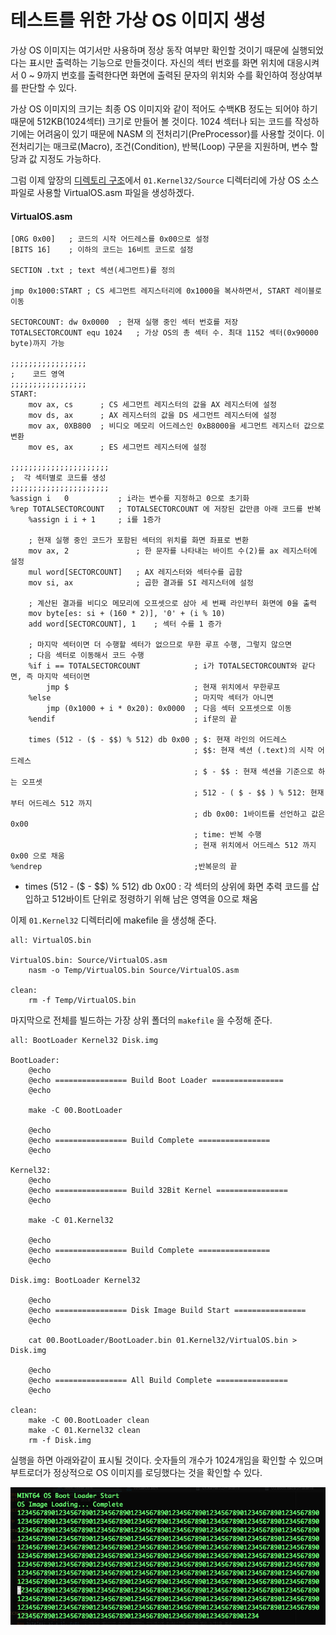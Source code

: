 # 테스트를 위한 가상 OS 이미지 생성

가상 OS 이미지는 여기서만 사용하며 정상 동작 여부만 확인할 것이기 때문에 실행되었다는 표시만 출력하는 기능으로 만들것이다.
자신의 섹터 번호를 화면 위치에 대응시켜서 0 ~ 9까지 번호를 출력한다면 화면에 출력된 문자의 위치와 수를 확인하여 정상여부를 판단할 수 있다.

가상 OS 이미지의 크기는 최종 OS 이미지와 같이 적어도 수백KB 정도는 되어야 하기 때문에 512KB(1024섹터) 크기로 만들어 볼 것이다.
1024 섹터나 되는 코드를 작성하기에는 어려움이 있기 때문에 NASM 의 전처리기(PreProcessor)를 사용할 것이다.
이 전처리기는 매크로(Macro), 조건(Condition), 반복(Loop) 구문을 지원하며, 변수 할당과 값 지정도 가능하다.

그럼 이제 앞장의 <a href="https://knero.github.io/#/contents?path=/contents/dev/2020/03/20/os-study-5.md" target="blank">디렉토리 구조</a>에서 `01.Kernel32/Source` 디렉터리에 가상 OS 소스파일로 사용할 VirtualOS.asm 파일을 생성하겠다.

#### VirtualOS.asm
```
[ORG 0x00]   ; 코드의 시작 어드레스를 0x00으로 설정
[BITS 16]    ; 이하의 코드는 16비트 코드로 설정

SECTION .txt ; text 섹션(세그먼트)를 정의

jmp 0x1000:START ; CS 세그먼트 레지스터리에 0x1000을 복사하면서, START 레이블로 이동

SECTORCOUNT: dw 0x0000  ; 현재 실행 중인 섹터 번호를 저장
TOTALSECTORCOUNT equ 1024   ; 가상 OS의 총 섹터 수. 최대 1152 섹터(0x90000 byte)까지 가능

;;;;;;;;;;;;;;;;;
;    코드 영역
;;;;;;;;;;;;;;;;;
START:
    mov ax, cs      ; CS 세그먼트 레지스터의 값을 AX 레지스터에 설정
    mov ds, ax      ; AX 레지스터의 값을 DS 세그먼트 레지스터에 설정
    mov ax, 0XB800  ; 비디오 메모리 어드레스인 0xB8000을 세그먼트 레지스터 값으로 변환
    mov es, ax      ; ES 세그먼트 레지스터에 설정

;;;;;;;;;;;;;;;;;;;;;;
;  각 섹터별로 코드를 생성
;;;;;;;;;;;;;;;;;;;;;;
%assign i   0           ; i라는 변수를 지정하고 0으로 초기화
%rep TOTALSECTORCOUNT   ; TOTALSECTORCOUNT 에 저장된 값만큼 아래 코드를 반복
    %assign i i + 1     ; i를 1증가

    ; 현재 실행 중인 코드가 포함된 섹터의 위치를 화면 좌표로 변환
    mov ax, 2               ; 한 문자를 나타내는 바이트 수(2)를 ax 레지스터에 설정
    mul word[SECTORCOUNT]   ; AX 레지스터와 섹터수를 곱함
    mov si, ax              ; 곱한 결과를 SI 레지스터에 설정

    ; 계산된 결과를 비디오 메모리에 오프셋으로 삼아 세 번째 라인부터 화면에 0을 출력
    mov byte[es: si + (160 * 2)], '0' + (i % 10)
    add word[SECTORCOUNT], 1    ; 섹터 수를 1 증가

    ; 마지막 섹터이면 더 수행할 섹터가 없으므로 무한 루프 수행, 그렇지 않으면
    ; 다음 섹터로 이동해서 코드 수행
    %if i == TOTALSECTORCOUNT            ; i가 TOTALSECTORCOUNT와 같다면, 즉 마지막 섹터이면 
        jmp $                            ; 현재 위치에서 무한루프
    %else                                ; 마지막 섹터가 아니면
        jmp (0x1000 + i * 0x20): 0x0000  ; 다음 섹터 오프셋으로 이동
    %endif                               ; if문의 끝

    times (512 - ($ - $$) % 512) db 0x00 ; $: 현재 라인의 어드레스
                                         ; $$: 현재 섹션 (.text)의 시작 어드레스
                                         ; $ - $$ : 현재 섹션을 기준으로 하는 오프셋
                                         ; 512 - ( $ - $$ ) % 512: 현재부터 어드레스 512 까지
                                         ; db 0x00: 1바이트를 선언하고 값은 0x00
                                         ; time: 반복 수행
                                         ; 현재 위치에서 어드레스 512 까지 0x00 으로 채움
%endrep                                  ;반복문의 끝
```

- times (512 - ($ - $$) % 512) db 0x00 : 각 섹터의 상위에 화면 추력 코드를 삽입하고 512바이트 단위로 정령하기 위해 남은 영역을 0으로 채움

이제 `01.Kernel32` 디렉터리에 makefile 을 생성해 준다.

```
all: VirtualOS.bin

VirtualOS.bin: Source/VirtualOS.asm
	nasm -o Temp/VirtualOS.bin Source/VirtualOS.asm

clean:
	rm -f Temp/VirtualOS.bin
```

마지막으로 전체를 빌드하는 가장 상위 폴더의 `makefile` 을 수정해 준다.

```
all: BootLoader Kernel32 Disk.img

BootLoader:
	@echo
	@echo ================ Build Boot Loader ================
	@echo

	make -C 00.BootLoader

	@echo
	@echo ================ Build Complete ================
	@echo

Kernel32:
	@echo
	@echo ================ Build 32Bit Kernel ================
	@echo

	make -C 01.Kernel32

	@echo
	@echo ================ Build Complete ================
	@echo

Disk.img: BootLoader Kernel32

	@echo
	@echo ================ Disk Image Build Start ================
	@echo

	cat 00.BootLoader/BootLoader.bin 01.Kernel32/VirtualOS.bin > Disk.img

	@echo
	@echo ================ All Build Complete ================
	@echo

clean:
	make -C 00.BootLoader clean
	make -C 01.Kernel32 clean
	rm -f Disk.img
```

실행을 하면 아래와같이 표시될 것이다. 숫자들의 개수가 1024개임을 확인할 수 있으며 부트로더가 정상적으로 OS 이미지를 로딩했다는 것을 확인할 수 있다.

![virtual os booting](/contents/dev/2020/03/26/image/os-study-8-1.png)
